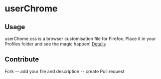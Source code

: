 # userChrome

## Usage

userChome.css is a browser customisation file for Firefox. Place it in your Profiles folder and see the magic happen! [Details](http://kb.mozillazine.org/index.php?title=UserChrome.css "mozillaZine")

## Contribute

Fork -- add your file and description -- create Pull request
